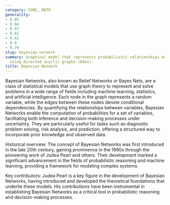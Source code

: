 ```yaml
---
category: CORE, MATH
generality:
- 0.85
- 0.84
- 0.83
- 0.82
- 0.81
- 0.8
- 0.79
slug: bayesian-network
summary: Graphical model that represents probabilistic relationships among variables
  using directed acyclic graphs (DAGs).
title: Bayesian Network
---
```


Bayesian Networks, also known as Belief Networks or Bayes Nets, are a class of statistical models that use graph theory to represent and solve problems in a wide range of fields including machine learning, statistics, and artificial intelligence. Each node in the graph represents a random variable, while the edges between these nodes denote conditional dependencies. By quantifying the relationships between variables, Bayesian Networks enable the computation of probabilities for a set of variables, facilitating both inference and decision-making processes under uncertainty. They are particularly useful for tasks such as diagnostic problem solving, risk analysis, and prediction, offering a structured way to incorporate prior knowledge and observed data.

Historical overview: The concept of Bayesian Networks was first introduced in the late 20th century, gaining prominence in the 1980s through the pioneering work of Judea Pearl and others. Their development marked a significant advancement in the fields of probabilistic reasoning and machine learning, providing a framework for modeling complex systems.

Key contributors: Judea Pearl is a key figure in the development of Bayesian Networks, having introduced and developed the theoretical foundations that underlie these models. His contributions have been instrumental in establishing Bayesian Networks as a critical tool in probabilistic reasoning and decision-making processes.